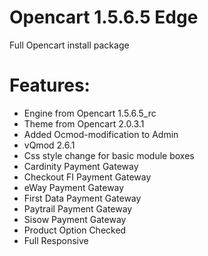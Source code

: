 # Opencart 1.5.6.5 Edge
Full Opencart install package

Features:
========

* Engine from Opencart 1.5.6.5_rc
* Theme from Opencart 2.0.3.1
* Added Ocmod-modification to Admin
* vQmod 2.6.1
* Css style change for basic module boxes
* Cardinity Payment Gateway
* Checkout FI Payment Gateway
* eWay Payment Gateway
* First Data Payment Gateway
* Paytrail Payment Gateway
* Sisow Payment Gateway
* Product Option Checked
* Full Responsive
